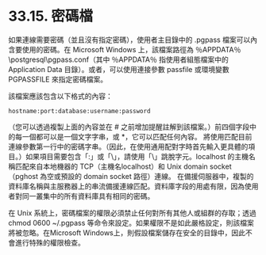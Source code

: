 # 33.15. 密碼檔

如果連線需要密碼（並且沒有指定密碼），使用者主目錄中的 .pgpass 檔案可以內含要使用的密碼。在 Microsoft Windows 上，該檔案路徑為 ％APPDATA％\postgresql\pgpass.conf（其中 ％APPDATA％ 指使用者組態檔案中的 Application Data 目錄）。或者，可以使用連接參數 passfile 或環境變數 PGPASSFILE 來指定密碼檔案。

該檔案應該包含以下格式的內容：

```
hostname:port:database:username:password
```

（您可以透過複製上面的內容並在 # 之前增加提醒註解到該檔案。）前四個字段中的每一個都可以是一個文字字串，或 \*，它可以匹配任何內容。 將使用匹配目前連線參數第一行中的密碼字串。（因此，在使用通用配對字時首先輸入更具體的項目。）如果項目需要包含「:」或「\」，請使用「\」跳脫字元。localhost 的主機名稱匹配來自本地機器的 TCP（主機名localhost）和 Unix domain socket（pghost 為空或預設的 domain socket 路徑）連線。 在備援伺服器中，複製的資料庫名稱與主服務器上的串流備援連線匹配。資料庫字段的用處有限，因為使用者對同一叢集中的所有資料庫具有相同的密碼。

在 Unix 系統上，密碼檔案的權限必須禁止任何對所有其他人或組群的存取；透過 chmod 0600 \~/.pgpass 等命令來設定。如果權限不是如此嚴格設定，則該檔案將被忽略。在Microsoft Windows上，則假設檔案儲存在安全的目錄中，因此不會進行特殊的權限檢查。
